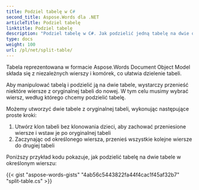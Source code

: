 ```yaml
---
title: Podziel tabelę w C#
second_title: Aspose.Words dla .NET
articleTitle: Podziel tabelę
linktitle: Podziel tabelę
description: "Podziel tabelę w C#. Jak podzielić jedną tabelę na dwie oddzielne tabele C#."
type: docs
weight: 100
url: /pl/net/split-table/
---
```


Tabela reprezentowana w formacie Aspose.Words Document Object Model składa się z niezależnych wierszy i komórek, co ułatwia dzielenie tabeli.

Aby manipulować tabelą i podzielić ją na dwie tabele, wystarczy przenieść niektóre wiersze z oryginalnej tabeli do nowej. W tym celu musimy wybrać wiersz, według którego chcemy podzielić tabelę.

Możemy utworzyć dwie tabele z oryginalnej tabeli, wykonując następujące proste kroki:

1. Utwórz klon tabeli bez klonowania dzieci, aby zachować przeniesione wiersze i wstaw je po oryginalnej tabeli
2. Zaczynając od określonego wiersza, przenieś wszystkie kolejne wiersze do drugiej tabeli

Poniższy przykład kodu pokazuje, jak podzielić tabelę na dwie tabele w określonym wierszu:

{{< gist "aspose-words-gists" "4ab56c5443822fa44f4cac1f45af32b7" "split-table.cs" >}}
